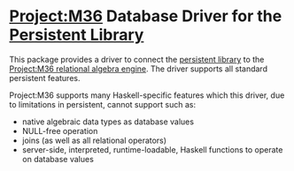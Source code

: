 # [Project:M36](http://hackage.haskell.org/package/project-m36) Database Driver for the [Persistent Library](http://hackage.haskell.org/package/persistent)

This package provides a driver to connect the [persistent library](http://hackage.haskell.org/package/persistent) to the [Project:M36 relational algebra engine](http://hackage.haskell.org/package/project-m36). The driver supports all standard persistent features.

Project:M36 supports many Haskell-specific features which this driver, due to limitations in persistent, cannot support such as:

* native algebraic data types as database values
* NULL-free operation
* joins (as well as all relational operators)
* server-side, interpreted, runtime-loadable, Haskell functions to operate on database values


